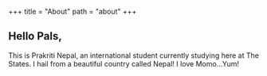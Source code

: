 +++
title = "About"
path = "about"
+++

## Hello Pals,

This is Prakriti Nepal, an international student currently studying here at The States. 
I hail from a beautiful country called Nepal! I love Momo...Yum! 